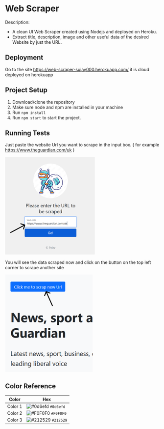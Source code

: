 
# Web Scraper

Description: <br/>
* A clean UI Web Scraper created using Nodejs and deployed on Heroku.
* Extract title, description, image and other useful data of the desired Website by just the URL.


## Deployment

Go to the site https://web-scraper-sujay000.herokuapp.com/ it is cloud deployed on herokuapp



## Project Setup

1. Download/clone the repository
2. Make sure node and npm are installed in your machine
3. Run `npm install`
4. Run `npm start` to start the project.


## Running Tests

Just paste the website Url you want to scrape in the input box. ( for example https://www.theguardian.com/uk )

![](images/readme-web-scraper-1.png)

You will see the data scraped now and click on the button on the top left corner to scrape another site

![](images/readme-web-scraper-2.png)

## Color Reference

| Color             | Hex                                                                |
| ----------------- | ------------------------------------------------------------------ |
|  Color 1 | ![#0d6efd](https://via.placeholder.com/15/0d6efd/0d6efd.png) `#0d6efd` |
|  Color 2 | ![#F0F0F0](https://via.placeholder.com/15/F0F0F0/F0F0F0.png) `#F0F0F0` |
|  Color 3 | ![#212529](https://via.placeholder.com/15/212529/212529.png) `#212529` |






